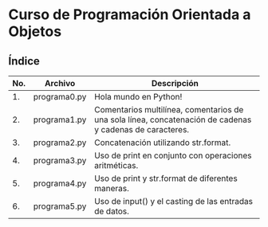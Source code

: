 # Curso de Programación Orientada a Objetos

## Índice

|No.|Archivo|Descripción|
|--|--|--|
|1.|programa0.py|Hola mundo en Python!|
|2.|programa1.py|Comentarios multilínea, comentarios       de una sola línea, concatenación de cadenas y          cadenas de caracteres.|
|3.|programa2.py|Concatenación utilizando str.format.|
|4.|programa3.py|Uso de print en conjunto con operaciones aritméticas.|
|5.|programa4.py|Uso de print y str.format de diferentes maneras.|
|6.|programa5.py|Uso de input() y el casting de las entradas de datos.|